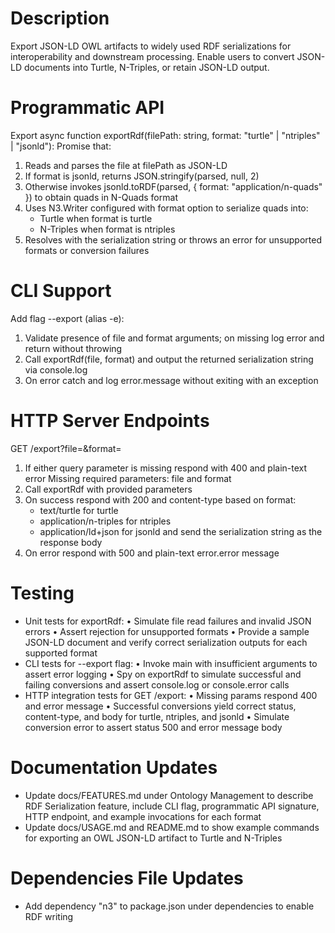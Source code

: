 # Description

Export JSON-LD OWL artifacts to widely used RDF serializations for interoperability and downstream processing. Enable users to convert JSON-LD documents into Turtle, N-Triples, or retain JSON-LD output.

# Programmatic API

Export async function exportRdf(filePath: string, format: "turtle" | "ntriples" | "jsonld"): Promise<string> that:
1. Reads and parses the file at filePath as JSON-LD
2. If format is jsonld, returns JSON.stringify(parsed, null, 2)
3. Otherwise invokes jsonld.toRDF(parsed, { format: "application/n-quads" }) to obtain quads in N-Quads format
4. Uses N3.Writer configured with format option to serialize quads into:
   - Turtle when format is turtle
   - N-Triples when format is ntriples
5. Resolves with the serialization string or throws an error for unsupported formats or conversion failures

# CLI Support

Add flag --export <file> <format> (alias -e):
1. Validate presence of file and format arguments; on missing log error and return without throwing
2. Call exportRdf(file, format) and output the returned serialization string via console.log
3. On error catch and log error.message without exiting with an exception

# HTTP Server Endpoints

GET /export?file=<path>&format=<format>
1. If either query parameter is missing respond with 400 and plain-text error Missing required parameters: file and format
2. Call exportRdf with provided parameters
3. On success respond with 200 and content-type based on format:
   - text/turtle for turtle
   - application/n-triples for ntriples
   - application/ld+json for jsonld
   and send the serialization string as the response body
4. On error respond with 500 and plain-text error.error message

# Testing

- Unit tests for exportRdf:
  • Simulate file read failures and invalid JSON errors
  • Assert rejection for unsupported formats
  • Provide a sample JSON-LD document and verify correct serialization outputs for each supported format
- CLI tests for --export flag:
  • Invoke main with insufficient arguments to assert error logging
  • Spy on exportRdf to simulate successful and failing conversions and assert console.log or console.error calls
- HTTP integration tests for GET /export:
  • Missing params respond 400 and error message
  • Successful conversions yield correct status, content-type, and body for turtle, ntriples, and jsonld
  • Simulate conversion error to assert status 500 and error message body

# Documentation Updates

- Update docs/FEATURES.md under Ontology Management to describe RDF Serialization feature, include CLI flag, programmatic API signature, HTTP endpoint, and example invocations for each format
- Update docs/USAGE.md and README.md to show example commands for exporting an OWL JSON-LD artifact to Turtle and N-Triples

# Dependencies File Updates

- Add dependency "n3" to package.json under dependencies to enable RDF writing